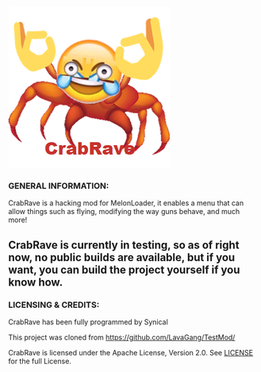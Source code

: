 ![Crab Rave](https://github.com/SynicalMC/CrabRave/blob/master/crabrave.png?raw=true)

### GENERAL INFORMATION:
CrabRave is a hacking mod for MelonLoader, it enables a menu that can allow things such as flying, modifying the way guns behave, and much more!

###
CrabRave is currently in testing, so as of right now, no public builds are available, but if you want, you can build the project yourself if you know how.
---

### LICENSING & CREDITS:
CrabRave has been fully programmed by Synical

This project was cloned from https://github.com/LavaGang/TestMod/

CrabRave is licensed under the Apache License, Version 2.0. See [LICENSE](https://github.com/LavaGang/TestMod/blob/master/LICENSE.md) for the full License.
